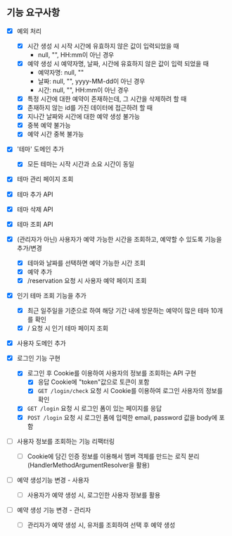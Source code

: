 ## 기능 요구사항
- [x] 예외 처리
  - [x] 시간 생성 시 시작 시간에 유효하지 않은 값이 입력되었을 때
    - null, "", HH:mm이 아닌 경우
  - [x] 예약 생성 시 예약자명, 날짜, 시간에 유효하지 않은 값이 입력 되었을 때
    - 예약자명: null, ""
    - 날짜: null, "", yyyy-MM-dd이 아닌 경우
    - 시간: null, "", HH:mm이 아닌 경우
  - [x] 특정 시간에 대한 예약이 존재하는데, 그 시간을 삭제하려 할 때
  - [x] 존재하지 않는 id를 가진 데이터에 접근하려 할 때
  - [x] 지나간 날짜와 시간에 대한 예약 생성 불가능
  - [x] 중복 예약 불가능
  - [x] 예약 시간 중복 불가능

- [x] '테마' 도메인 추가
  - [x] 모든 테마는 시작 시간과 소요 시간이 동일
- [x] 테마 관리 페이지 조회
- [x] 테마 추가 API
- [x] 테마 삭제 API
- [x] 테마 조회 API

- [x] (관리자가 아닌) 사용자가 예약 가능한 시간을 조회하고, 예약할 수 있도록 기능을 추가/변경
  - [x] 테마와 날짜를 선택하면 예약 가능한 시간 조회
  - [x] 예약 추가
  - [X] /reservation 요청 시 사용자 예약 페이지 조회
- [x] 인기 테마 조회 기능을 추가
  - [x] 최근 일주일을 기준으로 하여 해당 기간 내에 방문하는 예약이 많은 테마 10개를 확인
  - [x] / 요청 시 인기 테마 페이지 조회

- [x] 사용자 도메인 추가
- [x] 로그인 기능 구현
  - [x] 로그인 후 Cookie를 이용하여 사용자의 정보를 조회하는 API 구현
    - [x] 응답 Cookie에 "token"값으로 토큰이 포함
    - [x] `GET /login/check` 요청 시 Cookie를 이용하여 로그인 사용자의 정보를 확인
  - [x] `GET /login` 요청 시 로그인 폼이 있는 페이지를 응답
  - [x] `POST /login` 요청 시 로그인 폼에 입력한 email, password 값을 body에 포함
  
- [ ] 사용자 정보를 조회하는 기능 리팩터링
  - [ ] Cookie에 담긴 인증 정보를 이용해서 멤버 객체를 만드는 로직 분리(HandlerMethodArgumentResolver을 활용)
  
- [ ] 예약 생성기능 변경 - 사용자
  - [ ] 사용자가 예약 생성 시, 로그인한 사용자 정보를 활용

- [ ] 예약 생성 기능 변경 - 관리자
  - [ ] 관리자가 예약 생성 시, 유저를 조회하여 선택 후 예약 생성
